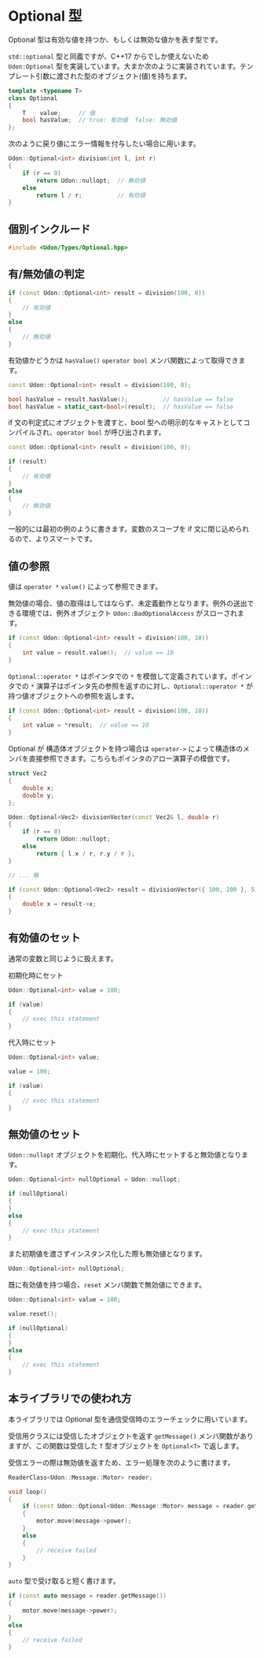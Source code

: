 # Optional 型

Optional 型は有効な値を持つか、もしくは無効な値かを表す型です。

`std::optional` 型と同義ですが、C++17 からでしか使えないため `Udon:Optional` 型を実装しています。大まか次のように実装されています。テンプレート引数に渡された型のオブジェクト(値)を持ちます。

```cpp
template <typename T>
class Optional
{
    T    value;     // 値
    bool hasValue;  // true: 有効値  false: 無効値
};
```

次のように戻り値にエラー情報を付与したい場合に用います。

```cpp
Udon::Optional<int> division(int l, int r)
{
    if (r == 0)
        return Udon::nullopt;  // 無効値
    else
        return l / r;          // 有効値
}
```

## 個別インクルード

```cpp
#include <Udon/Types/Optional.hpp>
```

## 有/無効値の判定

```cpp
if (const Udon::Optional<int> result = division(100, 0))
{
    // 有効値
}
else
{
    // 無効値
}
```

有効値かどうかは `hasValue()` `operator bool` メンバ関数によって取得できます。

```cpp
const Udon::Optional<int> result = division(100, 0);

bool hasValue = result.hasValue();          // hasValue == false
bool hasValue = static_cast<bool>(result);  // hasValue == false
```

if 文の判定式にオブジェクトを渡すと、bool 型への明示的なキャストとしてコンパイルされ、`operator bool` が呼び出されます。

```cpp
const Udon::Optional<int> result = division(100, 0);

if (result)
{
    // 有効値
}
else
{
    // 無効値
}
```

一般的には最初の例のように書きます。変数のスコープを if 文に閉じ込められるので、よりスマートです。

## 値の参照

値は `operator *` `value()` によって参照できます。

無効値の場合、値の取得はしてはならず、未定義動作となります。例外の送出できる環境では、例外オブジェクト `Udon::BadOptionalAccess` がスローされます。

```cpp
if (const Udon::Optional<int> result = division(100, 10))
{
    int value = result.value();  // value == 10
}
```

`Optional::operator *` はポインタでの `*` を模倣して定義されています。ポインタでの `*` 演算子はポインタ先の参照を返すのに対し、`Optional::operator *` が持つ値オブジェクトへの参照を返します。

```cpp
if (const Udon::Optional<int> result = division(100, 10))
{
    int value = *result;  // value == 10
}
```

Optional が 構造体オブジェクトを持つ場合は `operator->` によって構造体のメンバを直接参照できます。こちらもポインタのアロー演算子の模倣です。

```cpp
struct Vec2
{
    double x;
    double y;
};
```

```cpp
Udon::Optional<Vec2> divisionVector(const Vec2& l, double r)
{
    if (r == 0)
        return Udon::nullopt;
    else
        return { l.x / r, r.y / r };
}

// ... 略

if (const Udon::Optional<Vec2> result = divisionVector({ 100, 200 }, 5))
{
    double x = result->x;
}
```

## 有効値のセット

通常の変数と同じように扱えます。

初期化時にセット

```cpp
Udon::Optional<int> value = 100;

if (value)
{
    // exec this statement
}
```

代入時にセット

```cpp
Udon::Optional<int> value;

value = 100;

if (value)
{
    // exec this statement
}
```

## 無効値のセット

`Udon::nullopt` オブジェクトを初期化、代入時にセットすると無効値となります。

```cpp
Udon::Optional<int> nullOptional = Udon::nullopt;

if (nullOptional)
{
}
else
{
    // exec this statement
}
```

また初期値を渡さずインスタンス化した際も無効値となります。

```cpp
Udon::Optional<int> nullOptional;
```

既に有効値を持つ場合、`reset` メンバ関数で無効値にできます。

```cpp
Udon::Optional<int> value = 100;

value.reset();

if (nullOptional)
{
}
else
{
    // exec this statement
}
```

## 本ライブラリでの使われ方

本ライブラリでは Optional 型を通信受信時のエラーチェックに用いています。

受信用クラスには受信したオブジェクトを返す `getMessage()` メンバ関数がありますが、この関数は受信した `T` 型オブジェクトを `Optional<T>` で返します。

受信エラーの際は無効値を返すため、エラー処理を次のように書けます。

```cpp
ReaderClass<Udon::Message::Motor> reader;

void loop()
{
    if (const Udon::Optional<Udon::Message::Motor> message = reader.getMessage())
    {
        motor.move(message->power);
    }
    else
    {
        // receive failed
    }
}
```

`auto` 型で受け取ると短く書けます。

```cpp
if (const auto message = reader.getMessage())
{
    motor.move(message->power);
}
else
{
    // receive failed
}
```
